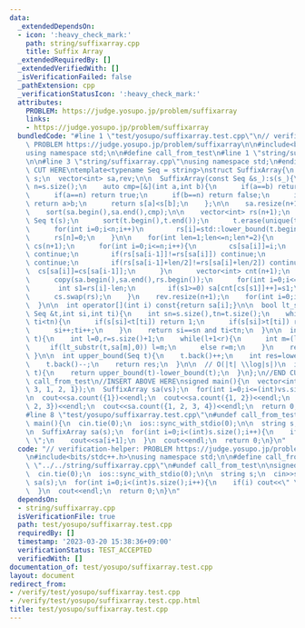 ```yaml
---
data:
  _extendedDependsOn:
  - icon: ':heavy_check_mark:'
    path: string/suffixarray.cpp
    title: Suffix Array
  _extendedRequiredBy: []
  _extendedVerifiedWith: []
  _isVerificationFailed: false
  _pathExtension: cpp
  _verificationStatusIcon: ':heavy_check_mark:'
  attributes:
    PROBLEM: https://judge.yosupo.jp/problem/suffixarray
    links:
    - https://judge.yosupo.jp/problem/suffixarray
  bundledCode: "#line 1 \"test/yosupo/suffixarray.test.cpp\"\n// verification-helper:\
    \ PROBLEM https://judge.yosupo.jp/problem/suffixarray\n\n#include<bits/stdc++.h>\n\
    using namespace std;\n\n#define call_from_test\n#line 1 \"string/suffixarray.cpp\"\
    \n\n#line 3 \"string/suffixarray.cpp\"\nusing namespace std;\n#endif\n//BEGIN\
    \ CUT HERE\ntemplate<typename Seq = string>\nstruct SuffixArray{\n  const Seq\
    \ s;\n  vector<int> sa,rev;\n\n  SuffixArray(const Seq &s_):s(s_){\n\n    int\
    \ n=s.size();\n    auto cmp=[&](int a,int b){\n      if(a==b) return false;\n\
    \      if(a==n) return true;\n      if(b==n) return false;\n      if(s[a]==s[b])\
    \ return a>b;\n      return s[a]<s[b];\n    };\n\n    sa.resize(n+1);\n    iota(sa.begin(),sa.end(),0);\n\
    \    sort(sa.begin(),sa.end(),cmp);\n\n    vector<int> rs(n+1);\n    {\n     \
    \ Seq t(s);\n      sort(t.begin(),t.end());\n      t.erase(unique(t.begin(),t.end()),t.end());\n\
    \      for(int i=0;i<n;i++)\n        rs[i]=std::lower_bound(t.begin(),t.end(),s[i])-t.begin();\n\
    \      rs[n]=0;\n    }\n\n    for(int len=1;len<=n;len*=2){\n      vector<int>\
    \ cs(n+1);\n      for(int i=0;i<=n;i++){\n        cs[sa[i]]=i;\n        if(i==0)\
    \ continue;\n        if(rs[sa[i-1]]!=rs[sa[i]]) continue;\n        if(sa[i-1]+len>=n)\
    \ continue;\n        if(rs[sa[i-1]+len/2]!=rs[sa[i]+len/2]) continue;\n      \
    \  cs[sa[i]]=cs[sa[i-1]];\n      }\n      vector<int> cnt(n+1);\n      iota(cnt.begin(),cnt.end(),0);\n\
    \      copy(sa.begin(),sa.end(),rs.begin());\n      for(int i=0;i<=n;i++){\n \
    \       int s1=rs[i]-len;\n        if(s1>=0) sa[cnt[cs[s1]]++]=s1;\n      }\n\
    \      cs.swap(rs);\n    }\n    rev.resize(n+1);\n    for(int i=0;i<=n;i++) rev[sa[i]]=i;\n\
    \  }\n\n  int operator[](int i) const{return sa[i];}\n\n  bool lt_substr(const\
    \ Seq &t,int si,int ti){\n    int sn=s.size(),tn=t.size();\n    while(si<sn and\
    \ ti<tn){\n      if(s[si]<t[ti]) return 1;\n      if(s[si]>t[ti]) return 0;\n\
    \      si++;ti++;\n    }\n    return si==sn and ti<tn;\n  }\n\n  int lower_bound(Seq\
    \ t){\n    int l=0,r=s.size()+1;\n    while(l+1<r){\n      int m=(l+r)>>1;\n \
    \     if(lt_substr(t,sa[m],0)) l=m;\n      else r=m;\n    }\n    return r;\n \
    \ }\n\n  int upper_bound(Seq t){\n    t.back()++;\n    int res=lower_bound(t);\n\
    \    t.back()--;\n    return res;\n  }\n\n  // O(|t| \\log|s|)\n  int count(Seq\
    \ t){\n    return upper_bound(t)-lower_bound(t);\n  }\n};\n//END CUT HERE\n#ifndef\
    \ call_from_test\n//INSERT ABOVE HERE\nsigned main(){\n  vector<int> vs({1, 2,\
    \ 3, 1, 2, 1});\n  SuffixArray sa(vs);\n  for(int i=0;i<=(int)vs.size();i++) cout<<sa[i]<<endl;\n\
    \n  cout<<sa.count({1})<<endl;\n  cout<<sa.count({1, 2})<<endl;\n  cout<<sa.count({1,\
    \ 2, 3})<<endl;\n  cout<<sa.count({1, 2, 3, 4})<<endl;\n  return 0;\n}\n#endif\n\
    #line 8 \"test/yosupo/suffixarray.test.cpp\"\n#undef call_from_test\n\nsigned\
    \ main(){\n  cin.tie(0);\n  ios::sync_with_stdio(0);\n\n  string s;\n  cin>>s;\n\
    \n  SuffixArray sa(s);\n  for(int i=0;i<(int)s.size();i++){\n    if(i) cout<<\"\
    \ \";\n    cout<<sa[i+1];\n  }\n  cout<<endl;\n  return 0;\n}\n"
  code: "// verification-helper: PROBLEM https://judge.yosupo.jp/problem/suffixarray\n\
    \n#include<bits/stdc++.h>\nusing namespace std;\n\n#define call_from_test\n#include\
    \ \"../../string/suffixarray.cpp\"\n#undef call_from_test\n\nsigned main(){\n\
    \  cin.tie(0);\n  ios::sync_with_stdio(0);\n\n  string s;\n  cin>>s;\n\n  SuffixArray\
    \ sa(s);\n  for(int i=0;i<(int)s.size();i++){\n    if(i) cout<<\" \";\n    cout<<sa[i+1];\n\
    \  }\n  cout<<endl;\n  return 0;\n}\n"
  dependsOn:
  - string/suffixarray.cpp
  isVerificationFile: true
  path: test/yosupo/suffixarray.test.cpp
  requiredBy: []
  timestamp: '2023-03-20 15:38:36+09:00'
  verificationStatus: TEST_ACCEPTED
  verifiedWith: []
documentation_of: test/yosupo/suffixarray.test.cpp
layout: document
redirect_from:
- /verify/test/yosupo/suffixarray.test.cpp
- /verify/test/yosupo/suffixarray.test.cpp.html
title: test/yosupo/suffixarray.test.cpp
---
```


